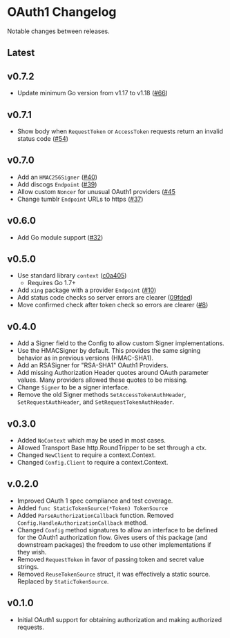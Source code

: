 # OAuth1 Changelog

Notable changes between releases.

## Latest

## v0.7.2

* Update minimum Go version from v1.17 to v1.18 ([#66](https://github.com/itsrever/oauth1/pull/66))

## v0.7.1

* Show body when `RequestToken` or `AccessToken` requests return an invalid status code ([#54](https://github.com/itsrever/oauth1/pull/54))

## v0.7.0

* Add an `HMAC256Signer` ([#40](https://github.com/itsrever/oauth1/pull/40))
* Add discogs `Endpoint` ([#39](https://github.com/itsrever/oauth1/pull/39))
* Allow custom `Noncer` for unusual OAuth1 providers ([#45](https://github.com/itsrever/oauth1/pull/45)
* Change tumblr `Endpoint` URLs to https ([#37](https://github.com/itsrever/oauth1/pull/37))

## v0.6.0

* Add Go module support ([#32](https://github.com/itsrever/oauth1/pull/32))

## v0.5.0

* Use standard library `context` ([c0a405](https://github.com/itsrever/oauth1/commit/c0a405baf29f5ed2616bc1ef6b778532c960aa5b))
  * Requires Go 1.7+
* Add `xing` package with a provider `Endpoint` ([#10](https://github.com/itsrever/oauth1/pull/10))
* Add status code checks so server errors are clearer ([09fded](https://github.com/itsrever/oauth1/commit/b0d5c93a5292844f3fd568893ce4e12bdcdb79ae))
* Move confirmed check after token check so errors are clearer ([#8](https://github.com/itsrever/oauth1/pull/8))

## v0.4.0

* Add a Signer field to the Config to allow custom Signer implementations.
* Use the HMACSigner by default. This provides the same signing behavior as in previous versions (HMAC-SHA1).
* Add an RSASigner for "RSA-SHA1" OAuth1 Providers.
* Add missing Authorization Header quotes around OAuth parameter values. Many providers allowed these quotes to be missing.
* Change `Signer` to be a signer interface.
* Remove the old Signer methods `SetAccessTokenAuthHeader`, `SetRequestAuthHeader`, and `SetRequestTokenAuthHeader`.

## v0.3.0

* Added `NoContext` which may be used in most cases.
* Allowed Transport Base http.RoundTripper to be set through a ctx.
* Changed `NewClient` to require a context.Context.
* Changed `Config.Client` to require a context.Context.

## v.0.2.0

* Improved OAuth 1 spec compliance and test coverage.
* Added `func StaticTokenSource(*Token) TokenSource`
* Added `ParseAuthorizationCallback` function. Removed `Config.HandleAuthorizationCallback` method.
* Changed `Config` method signatures to allow an interface to be defined for the OAuth1 authorization flow. Gives users of this package (and downstream packages) the freedom to use other implementations if they wish.
* Removed `RequestToken` in favor of passing token and secret value strings.
* Removed `ReuseTokenSource` struct, it was effectively a static source. Replaced by `StaticTokenSource`.

## v0.1.0

* Initial OAuth1 support for obtaining authorization and making authorized requests.
